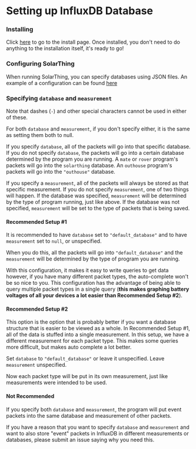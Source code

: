 # Setting up InfluxDB Database
### Installing
Click [here](https://docs.influxdata.com/influxdb/v1.7/introduction/installation/) to go to the install page.
Once installed, you don't need to do anything to the installation itself, it's ready to go!

### Configuring SolarThing
When running SolarThing, you can specify databases using JSON files. An example of a configuration can be found [here](../config_templates/databases/influxdb_template.json)

### Specifying `database` and `measurement`
Note that dashes (`-`) and other special characters cannot be used in either of these.

For both `database` and `measurement`, if you don't specify either, it is the same as setting them both
to null.

If you specify `database`, all of the packets will go into that specific database. If you do not specify
`database`, the packets will go into a certain database determined by the program you are running. A `mate` or `rover` program's
packets will go into the `solarthing` database. An `outhouse` program's packets will go into the `"outhouse"` database.

If you specify a `measurement`, all of the packets will always be stored as that specific measurement. If you
do not specify `measurement`, one of two things will happen. If the database was specified, `measurement` will be determined by
the type of program running, just like above. If the database was not specified, `measurement` will be set to
the type of packets that is being saved.

#### Recommended Setup #1
It is recommended to have `database` set to `"default_database"` and to have `measurement` set to `null`, or unspecified.

When you do this, all the packets will go into `"default_database"` and the `measurement` will be determined by
the type of program you are running.

With this configuration, it makes it easy to write queries to get data however, if you have many different packet types,
the auto-complete won't be so nice to you. This configuration has the advantage of being able to query multiple packet types
in a single query (**this makes graphing battery voltages of all your devices a lot easier than Recommended Setup #2**).

#### Recommended Setup #2
This option is the option that is probably better if you want a database structure that is easier to be
viewed as a whole. In Recommended Setup #1, all of the data is stuffed into a single measurement. In this setup,
we have a different measurement for each packet type. This makes some queries more difficult, but makes auto complete a lot better.

Set `database` to `"default_database"` or leave it unspecified. Leave `measurement` unspecified.

Now each packet type will be put in its own measurement, just like measurements were intended to be used.

#### Not Recommended
If you specify both `database` and `measurement`, the program will put event packets into the same database and measurement of other packets.

If you have a reason that you want to specify `database` and `measurement` and want to also store
"event" packets in InfluxDB in different measurements or databases, please submit an issue saying why you need this.
